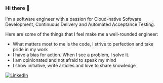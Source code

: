 ### Hi there 👋

I'm a software engineer with a passion for Cloud-native Software Development, Continuous Delivery and Automated Acceptance Testing.

Here are some of the things that I feel make me a well-rounded engineer:

* What matters most to me is the code, I strive to perfection and take pride in my work
* I have a bias for action. When I see a problem, I solve it.
* I am opinionated and not afraid to speak my mind
* I show initiative, write articles and love to share knowledge

[![LinkedIn](https://img.shields.io/badge/linkedin-%230077B5.svg?style=for-the-badge&logo=linkedin&logoColor=white)](https://www.linkedin.com/in/gabriel-diegel-72a76339/)

